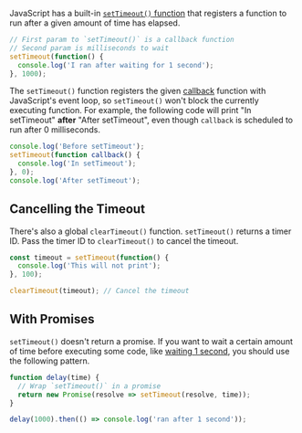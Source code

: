 JavaScript has a built-in [`setTimeout()` function](https://developer.mozilla.org/en-US/docs/Web/API/setTimeout) that registers a function to run after a given amount of time has elapsed.

```javascript
// First param to `setTimeout()` is a callback function
// Second param is milliseconds to wait
setTimeout(function() {
  console.log('I ran after waiting for 1 second');
}, 1000);
```

The `setTimeout()` function registers the given [callback](/tutorials/fundamentals/callbacks) function with JavaScript's event loop, so `setTimeout()` won't block the currently executing function.
For example, the following code will print "In setTimeout" **after** "After setTimeout", even though `callback` is scheduled to run after 0 milliseconds.

```javascript
console.log('Before setTimeout');
setTimeout(function callback() {
  console.log('In setTimeout');
}, 0);
console.log('After setTimeout');
```

## Cancelling the Timeout

There's also a global `clearTimeout()` function.
`setTimeout()` returns a timer ID.
Pass the timer ID to `clearTimeout()` to cancel the timeout.

```javascript
const timeout = setTimeout(function() {
  console.log('This will not print');
}, 100);

clearTimeout(timeout); // Cancel the timeout
```

## With Promises

`setTimeout()` doesn't return a promise.
If you want to wait a certain amount of time before executing some code, like [waiting 1 second](/tutorials/fundamentals/wait-1-second-then), you should use the following pattern.

```javascript
function delay(time) {
  // Wrap `setTimeout()` in a promise
  return new Promise(resolve => setTimeout(resolve, time));
}

delay(1000).then(() => console.log('ran after 1 second'));
```